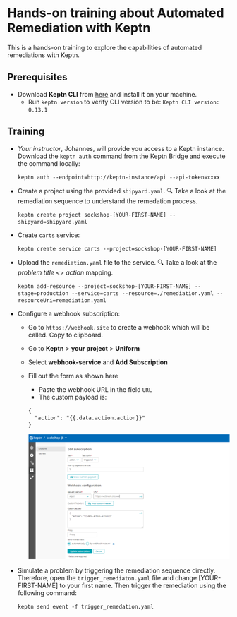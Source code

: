 # Hands-on training about Automated Remediation with Keptn

This is a hands-on training to explore the capabilities of automated remediations with Keptn. 

## Prerequisites

* Download **Keptn CLI** from [here](https://github.com/keptn/keptn/releases/tag/0.13.1) and install it on your machine.
  * Run `keptn version` to verify CLI version to be: `Keptn CLI version: 0.13.1`

## Training

* *Your instructor*, Johannes, will provide you access to a Keptn instance. Download the `keptn auth` command from the Keptn Bridge and execute the command locally: 

    ```
    keptn auth --endpoint=http://keptn-instance/api --api-token=xxxx
    ```

* Create a project using the provided `shipyard.yaml`. :mag: Take a look at the remediation sequence to understand the remedation process.

    ```
    keptn create project sockshop-[YOUR-FIRST-NAME] --shipyard=shipyard.yaml
    ```

* Create `carts` service: 

    ```
    keptn create service carts --project=sockshop-[YOUR-FIRST-NAME]
    ```

* Upload the `remediation.yaml` file to the service. :mag: Take a look at the *problem title* <> *action* mapping.

    ```
    keptn add-resource --project=sockshop-[YOUR-FIRST-NAME] --stage=production --service=carts --resource=./remediation.yaml --resourceUri=remediation.yaml
    ```

* Configure a webhook subscription: 
  * Go to `https://webhook.site` to create a webhook which will be called. Copy to clipboard.
  * Go to **Keptn** > **your project** > **Uniform**
  * Select **webhook-service** and **Add Subscription**
  * Fill out the form as shown here 
    * Paste the webhook URL in the field `URL`
    * The custom payload is: 
    ```
    {
      "action": "{{.data.action.action}}"
    }
    ```

    ![Webhook](./webhook.png)

* Simulate a problem by triggering the remediation sequence directly. Therefore, open the `trigger_remediaton.yaml` file and change [YOUR-FIRST-NAME] to your first name. Then trigger the remediation using the following command: 

    ```
    keptn send event -f trigger_remedation.yaml
    ```
